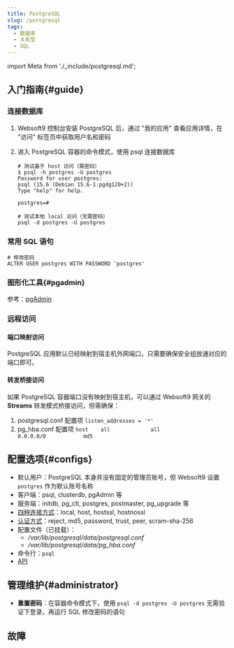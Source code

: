 ```yaml
---
title: PostgreSQL
slug: /postgresql
tags:
  - 数据库
  - 关系型
  - SQL
---
```


import Meta from './_include/postgresql.md';

<Meta name="meta" />

## 入门指南{#guide}

### 连接数据库

1. Websoft9 控制台安装 PostgreSQL 后，通过 "我的应用" 查看应用详情，在 "访问" 标签页中获取用户名和密码

2. 进入 PostgreSQL 容器的命令模式，使用 psql 连接数据库

    ```
    # 测试基于 host 访问（需密码）
    $ psql -h postgres -U postgres
    Password for user postgres: 
    psql (15.6 (Debian 15.6-1.pgdg120+2))
    Type "help" for help.

    postgres=# 

    # 测试本地 local 访问（无需密码）
    psql -d postgres -U postgres
    ```

### 常用 SQL 语句

```
# 修改密码
ALTER USER postgres WITH PASSWORD 'postgres'
```

### 图形化工具{#pgadmin}

参考：[pgAdmin](./pgadmin)

### 远程访问

#### 端口映射访问

PostgreSQL 应用默认已经映射到宿主机外网端口，只需要确保安全组放通对应的端口即可。  

#### 转发桥接访问

如果 PostgreSQL 容器端口没有映射到宿主机，可以通过 Websoft9 网关的 **Streams** 转发模式桥接访问，但需确保：

1. postgresql.conf 配置项 `listen_addresses = '*'`
2. pg_hba.conf 配置项 `host    all             all             0.0.0.0/0            md5`

## 配置选项{#configs}

- 默认用户：PostgreSQL 本身并没有固定的管理员账号，但 Websoft9 设置 `postgres` 作为默认账号名称
- 客户端：psql, clusterdb, pgAdmin 等
- 服务端：initdb, pg_ctl, postgres, postmaster, pg_upgrade 等
- [四种连接方式](https://www.cnblogs.com/flying-tiger/p/5983588.html?tdsourcetag=s_pcqq_aiomsg)：local, host, hostssl, hostnossl
- [认证方式](https://www.postgresql.org/docs/current/auth-methods.html)：reject, md5, password, trust, peer, scram-sha-256
- 配置文件（已挂载）：
  - */var/lib/postgresql/data/postgresql.conf*
  - */var/lib/postgresql/data/pg_hba.conf*
- 命令行：`psql`
- [API](https://www.postgresql.org/about/news/postgresql-restful-api-1616/)

## 管理维护{#administrator}

- **重置密码**：在容器命令模式下，使用 `psql -d postgres -U postgres` 无需验证下登录，再运行 SQL 修改密码的语句

## 故障

